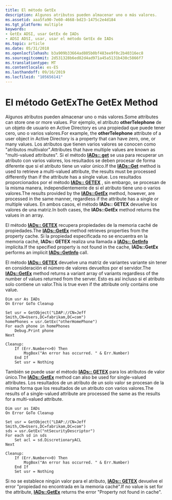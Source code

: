 ```yaml
---
title: El método GetEx
description: Algunos atributos pueden almacenar uno o más valores.
ms.assetid: aaa5fa90-7e60-4668-bd23-1475c2e4d184
ms.tgt_platform: multiple
keywords:
- GetEx ADSI, usar GetEx de IADs
- ADSI ADSI, usar, usar el método GetEx de IADs
ms.topic: article
ms.date: 05/31/2018
ms.openlocfilehash: b3a909b33664ad805b0bf483ee9f0c2b40316ec8
ms.sourcegitcommit: 2d531328b6ed82d4ad971a45a5131b430c5866f7
ms.translationtype: MT
ms.contentlocale: es-ES
ms.lasthandoff: 09/16/2019
ms.locfileid: "105656141"
---
```

# <a name="the-getex-method"></a><span data-ttu-id="e4bc8-105">El método GetEx</span><span class="sxs-lookup"><span data-stu-id="e4bc8-105">The GetEx Method</span></span>

<span data-ttu-id="e4bc8-106">Algunos atributos pueden almacenar uno o más valores.</span><span class="sxs-lookup"><span data-stu-id="e4bc8-106">Some attributes can store one or more values.</span></span> <span data-ttu-id="e4bc8-107">Por ejemplo, el atributo **otherTelephone** de un objeto de usuario en Active Directory es una propiedad que puede tener cero, uno o varios valores.</span><span class="sxs-lookup"><span data-stu-id="e4bc8-107">For example, the **otherTelephone** attribute of a user object in Active Directory is a property that can have zero, one, or many values.</span></span> <span data-ttu-id="e4bc8-108">Los atributos que tienen varios valores se conocen como "atributos multivalor".</span><span class="sxs-lookup"><span data-stu-id="e4bc8-108">Attributes that have multiple values are known as "multi-valued attributes".</span></span> <span data-ttu-id="e4bc8-109">Si el método [**IADs:: get**](/windows/desktop/api/Iads/nf-iads-iads-get) se usa para recuperar un atributo con varios valores, los resultados se deben procesar de forma diferente que si el atributo tiene un valor único.</span><span class="sxs-lookup"><span data-stu-id="e4bc8-109">If the [**IADs::Get**](/windows/desktop/api/Iads/nf-iads-iads-get) method is used to retrieve a multi-valued attribute, the results must be processed differently than if the attribute has a single value.</span></span> <span data-ttu-id="e4bc8-110">Los resultados proporcionados por el método [**IADs:: GETEX**](/windows/desktop/api/Iads/nf-iads-iads-getex) , sin embargo, se procesan de la misma manera, independientemente de si el atributo tiene uno o varios valores.</span><span class="sxs-lookup"><span data-stu-id="e4bc8-110">The results provided by the [**IADs::GetEx**](/windows/desktop/api/Iads/nf-iads-iads-getex) method, however, are processed in the same manner, regardless if the attribute has a single or multiple values.</span></span> <span data-ttu-id="e4bc8-111">En ambos casos, el método **IADs:: GETEX** devuelve los valores de una matriz.</span><span class="sxs-lookup"><span data-stu-id="e4bc8-111">In both cases, the **IADs::GetEx** method returns the values in an array.</span></span>

<span data-ttu-id="e4bc8-112">El método [**IADs:: GETEX**](/windows/desktop/api/Iads/nf-iads-iads-getex) recupera propiedades de la memoria caché de propiedades.</span><span class="sxs-lookup"><span data-stu-id="e4bc8-112">The [**IADs::GetEx**](/windows/desktop/api/Iads/nf-iads-iads-getex) method retrieves properties from the property cache.</span></span> <span data-ttu-id="e4bc8-113">Si la propiedad especificada no se encuentra en la memoria caché, **IADs:: GETEX** realiza una llamada a [**IADs:: GetInfo**](/windows/desktop/api/Iads/nf-iads-iads-getinfo) implícita.</span><span class="sxs-lookup"><span data-stu-id="e4bc8-113">If the specified property is not found in the cache, **IADs::GetEx** performs an implicit [**IADs::GetInfo**](/windows/desktop/api/Iads/nf-iads-iads-getinfo) call.</span></span>

<span data-ttu-id="e4bc8-114">El método [**IADs:: GETEX**](/windows/desktop/api/Iads/nf-iads-iads-getex) devuelve una matriz de variantes variante sin tener en consideración el número de valores devueltos por el servidor.</span><span class="sxs-lookup"><span data-stu-id="e4bc8-114">The [**IADs::GetEx**](/windows/desktop/api/Iads/nf-iads-iads-getex) method returns a variant array of variants regardless of the number of values returned from the server.</span></span> <span data-ttu-id="e4bc8-115">Esto es así incluso si el atributo solo contiene un valor.</span><span class="sxs-lookup"><span data-stu-id="e4bc8-115">This is true even if the attribute only contains one value.</span></span>


```VB
Dim usr As IADs
On Error GoTo Cleanup

Set usr = GetObject("LDAP://CN=Jeff Smith,CN=Users,DC=fabrikam,DC=com")
homePhones = usr.GetEx("otherHomePhone")
For each phone in homePhones
    Debug.Print phone
Next

Cleanup:
    If (Err.Number<>0) Then
        MsgBox("An error has occurred. " & Err.Number)
    End If
    Set usr = Nothing
```



<span data-ttu-id="e4bc8-116">También se puede usar el método [**IADs:: GETEX**](/windows/desktop/api/Iads/nf-iads-iads-getex) para los atributos de valor único.</span><span class="sxs-lookup"><span data-stu-id="e4bc8-116">The [**IADs::GetEx**](/windows/desktop/api/Iads/nf-iads-iads-getex) method can also be used for single-valued attributes.</span></span> <span data-ttu-id="e4bc8-117">Los resultados de un atributo de un solo valor se procesan de la misma forma que los resultados de un atributo con varios valores.</span><span class="sxs-lookup"><span data-stu-id="e4bc8-117">The results of a single-valued attribute are processed the same as the results for a multi-valued attribute.</span></span>


```VB
Dim usr as IADs
On Error GoTo Cleanup

Set usr = GetObject("LDAP://CN=Jeff Smith,CN=Users,DC=fabrikam,DC=com")
sds = usr.GetEx("ntSecurityDescriptor")
For each sd in sds
    Set acl = sd.DiscretionaryACL
Next

Cleanup:
    If (Err.Number<>0) Then
        MsgBox("An error has occurred. " & Err.Number)
    End If
    Set usr = Nothing
```



<span data-ttu-id="e4bc8-118">Si no se establece ningún valor para el atributo, [**IADs:: GETEX**](/windows/desktop/api/Iads/nf-iads-iads-getex) devuelve el error "propiedad no encontrada en la memoria caché".</span><span class="sxs-lookup"><span data-stu-id="e4bc8-118">If no value is set for the attribute, [**IADs::GetEx**](/windows/desktop/api/Iads/nf-iads-iads-getex) returns the error "Property not found in cache".</span></span>

 

 




